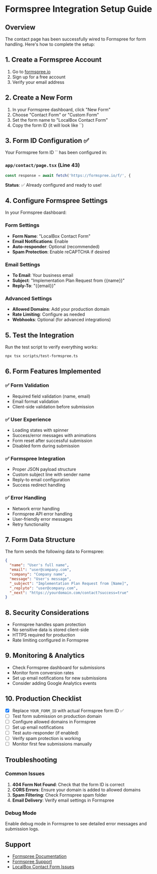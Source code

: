 # Formspree Integration Setup Guide

## Overview
The contact page has been successfully wired to Formspree for form handling. Here's how to complete the setup:

## 1. Create a Formspree Account
1. Go to [formspree.io](https://formspree.io)
2. Sign up for a free account
3. Verify your email address

## 2. Create a New Form
1. In your Formspree dashboard, click "New Form"
2. Choose "Contact Form" or "Custom Form"
3. Set the form name to "LocalBox Contact Form"
4. Copy the form ID (it will look like ``)

## 3. Form ID Configuration ✅
Your Formspree form ID `` has been configured in:

### `app/contact/page.tsx` (Line 43)
```typescript
const response = await fetch('https://formspree.io/f/', {
```

**Status**: ✅ Already configured and ready to use!

## 4. Configure Formspree Settings
In your Formspree dashboard:

### Form Settings
- **Form Name**: "LocalBox Contact Form"
- **Email Notifications**: Enable
- **Auto-responder**: Optional (recommended)
- **Spam Protection**: Enable reCAPTCHA if desired

### Email Settings
- **To Email**: Your business email
- **Subject**: "Implementation Plan Request from {{name}}"
- **Reply-To**: "{{email}}"

### Advanced Settings
- **Allowed Domains**: Add your production domain
- **Rate Limiting**: Configure as needed
- **Webhooks**: Optional (for advanced integrations)

## 5. Test the Integration
Run the test script to verify everything works:

```bash
npx tsx scripts/test-formspree.ts
```

## 6. Form Features Implemented

### ✅ Form Validation
- Required field validation (name, email)
- Email format validation
- Client-side validation before submission

### ✅ User Experience
- Loading states with spinner
- Success/error messages with animations
- Form reset after successful submission
- Disabled form during submission

### ✅ Formspree Integration
- Proper JSON payload structure
- Custom subject line with sender name
- Reply-to email configuration
- Success redirect handling

### ✅ Error Handling
- Network error handling
- Formspree API error handling
- User-friendly error messages
- Retry functionality

## 7. Form Data Structure
The form sends the following data to Formspree:

```json
{
  "name": "User's full name",
  "email": "user@company.com",
  "company": "Company name",
  "message": "User's message",
  "_subject": "Implementation Plan Request from [Name]",
  "_replyto": "user@company.com",
  "_next": "https://yourdomain.com/contact?success=true"
}
```

## 8. Security Considerations
- Formspree handles spam protection
- No sensitive data is stored client-side
- HTTPS required for production
- Rate limiting configured in Formspree

## 9. Monitoring & Analytics
- Check Formspree dashboard for submissions
- Monitor form conversion rates
- Set up email notifications for new submissions
- Consider adding Google Analytics events

## 10. Production Checklist
- [x] Replace `YOUR_FORM_ID` with actual Formspree form ID ✅
- [ ] Test form submission on production domain
- [ ] Configure allowed domains in Formspree
- [ ] Set up email notifications
- [ ] Test auto-responder (if enabled)
- [ ] Verify spam protection is working
- [ ] Monitor first few submissions manually

## Troubleshooting

### Common Issues
1. **404 Form Not Found**: Check that the form ID is correct
2. **CORS Errors**: Ensure your domain is added to allowed domains
3. **Spam Filtering**: Check Formspree spam folder
4. **Email Delivery**: Verify email settings in Formspree

### Debug Mode
Enable debug mode in Formspree to see detailed error messages and submission logs.

## Support
- [Formspree Documentation](https://formspree.io/help/)
- [Formspree Support](https://formspree.io/contact/)
- [LocalBox Contact Form Issues](mailto:support@localboxs.com)
